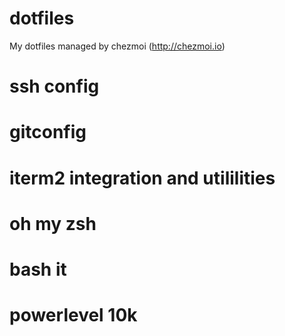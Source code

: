 # dotfiles

My dotfiles managed by chezmoi (http://chezmoi.io)

# ssh config

# gitconfig

# iterm2 integration and utililities

# oh my zsh

# bash it

# powerlevel 10k


